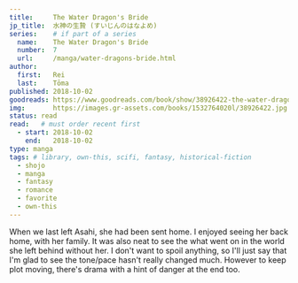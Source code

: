 ```yaml
---
title:     The Water Dragon's Bride
jp_title:  水神の生贄 (すいじんのはなよめ)
series:    # if part of a series
  name:    The Water Dragon's Bride
  number:  7
  url:     /manga/water-dragons-bride.html
author: 
  first:   Rei 
  last:    Tōma
published: 2018-10-02 
goodreads: https://www.goodreads.com/book/show/38926422-the-water-dragon-s-bride-vol-7
img:       https://images.gr-assets.com/books/1532764020l/38926422.jpg
status: read
read:   # must order recent first
  - start: 2018-10-02  
    end:   2018-10-02 
type: manga
tags: # library, own-this, scifi, fantasy, historical-fiction
  - shojo
  - manga
  - fantasy
  - romance
  - favorite
  - own-this
---
```


When we last left Asahi, she had been sent home. I enjoyed seeing her back home, with her family. It was also neat to see the what went on in the world she left behind without her. I don't want to spoil anything, so I'll just say that I'm glad to see the tone/pace hasn't really changed much. However to keep plot moving, there's drama with a hint of danger at the end too.
